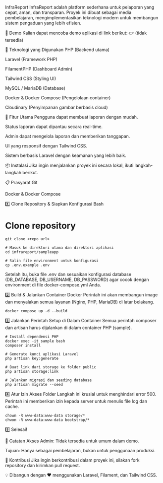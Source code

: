 InfraReport
InfraReport adalah platform sederhana untuk pelaporan yang cepat, aman, dan transparan. Proyek ini dibuat sebagai media pembelajaran, mengimplementasikan teknologi modern untuk membangun sistem pengaduan yang lebih efisien.

🚀 Demo
Kalian dapat mencoba demo aplikasi di link berikut:
👉 (tidak tersedia)

🔧 Teknologi yang Digunakan
PHP (Backend utama)

Laravel (Framework PHP)

FilamentPHP (Dashboard Admin)

Tailwind CSS (Styling UI)

MySQL / MariaDB (Database)

Docker & Docker Compose (Pengelolaan container)

Cloudinary (Penyimpanan gambar berbasis cloud)

📜 Fitur Utama
Pengguna dapat membuat laporan dengan mudah.

Status laporan dapat dipantau secara real-time.

Admin dapat mengelola laporan dan memberikan tanggapan.

UI yang responsif dengan Tailwind CSS.

Sistem berbasis Laravel dengan keamanan yang lebih baik.

📦 Instalasi
Jika ingin menjalankan proyek ini secara lokal, ikuti langkah-langkah berikut.

📋 Prasyarat
Git

Docker & Docker Compose

1️⃣ Clone Repository & Siapkan Konfigurasi
Bash

# Clone repository
```
git clone <repo_url>

# Masuk ke direktori utama dan direktori aplikasi
cd infrareport/sampleapp

# Salin file environment untuk konfigurasi
cp .env.example .env
```

Setelah itu, buka file .env dan sesuaikan konfigurasi database (DB_DATABASE, DB_USERNAME, DB_PASSWORD) agar cocok dengan environment di file docker-compose.yml Anda.

2️⃣ Build & Jalankan Container Docker
Perintah ini akan membangun image dan menyalakan semua layanan (Nginx, PHP, MariaDB) di latar belakang.

```
docker compose up -d --build
```

3️⃣ Jalankan Perintah Setup di Dalam Container
Semua perintah composer dan artisan harus dijalankan di dalam container PHP (sample).

```
# Install dependensi PHP
docker exec -it sample bash
composer install

# Generate kunci aplikasi Laravel
php artisan key:generate

# Buat link dari storage ke folder public
php artisan storage:link

# Jalankan migrasi dan seeding database
php artisan migrate --seed
```

4️⃣ Atur Izin Akses Folder
Langkah ini krusial untuk menghindari error 500. Perintah ini memberikan izin kepada server untuk menulis file log dan cache.

```
chown -R www-data:www-data storage/*
chwon -R www-data:www-data bootstrap/*
```

5️⃣ Selesai! 

📌 Catatan
Akses Admin: Tidak tersedia untuk umum dalam demo.

Tujuan: Hanya sebagai pembelajaran, bukan untuk penggunaan produksi.

🤝 Kontribusi
Jika ingin berkontribusi dalam proyek ini, silakan fork repository dan kirimkan pull request.

💡 Dibangun dengan ❤️ menggunakan Laravel, Filament, dan Tailwind CSS.